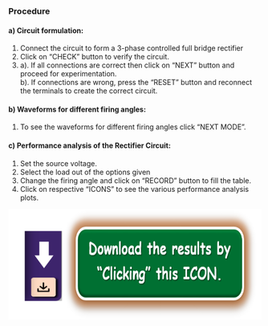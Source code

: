 ### Procedure

#### a) Circuit formulation:<br>
1. Connect the circuit to form a 3-phase controlled full bridge rectifier<br>
2. Click on “CHECK” button to verify the circuit.<br>
3. a). If all connections are correct then click on “NEXT” button and proceed for experimentation.<br>
b). If connections are wrong, press the “RESET” button and reconnect the terminals to create the correct circuit.<br>

#### b) Waveforms for different firing angles:<br>
1. To see the waveforms for different firing angles click “NEXT MODE”.<br>

#### c) Performance analysis of the Rectifier Circuit:<br>
1. Set the source voltage.<br>
2. Select the load out of the options given<br>
3. Change the firing angle and click on “RECORD” button to fill the table.<br>
4. Click on respective “ICONS” to see the various performance analysis plots.<br>

<center>
  <img src="images/proced1.png" height="220px">
</center>
